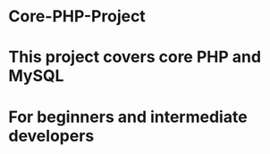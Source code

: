 # Core-PHP-Project
# This project covers core PHP and MySQL
# For beginners and intermediate developers 
